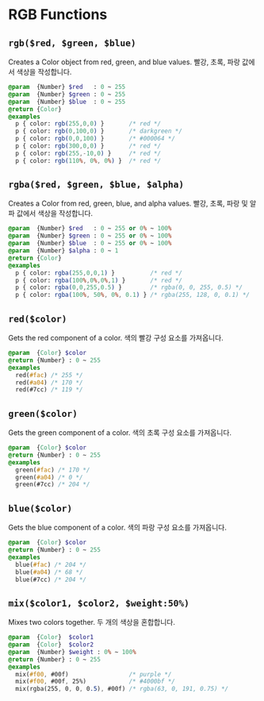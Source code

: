 # RGB Functions

## `rgb($red, $green, $blue)`
Creates a Color object from red, green, and blue values.
빨강, 초록, 파랑 값에서 색상을 작성합니다.
```sass
@param  {Number} $red   : 0 ~ 255
@param  {Number} $green : 0 ~ 255
@param  {Number} $blue  : 0 ~ 255
@return {Color}
@examples
  p { color: rgb(255,0,0) }       /* red */
  p { color: rgb(0,100,0) }       /* darkgreen */
  p { color: rgb(0,0,100) }       /* #000064 */
  p { color: rgb(300,0,0) }       /* red */
  p { color: rgb(255,-10,0) }     /* red */
  p { color: rgb(110%, 0%, 0%) }  /* red */
```

## `rgba($red, $green, $blue, $alpha)`
Creates a Color from red, green, blue, and alpha values.
빨강, 초록, 파랑 및 알파 값에서 색상을 작성합니다.
```sass
@param  {Number} $red   : 0 ~ 255 or 0% ~ 100%
@param  {Number} $green : 0 ~ 255 or 0% ~ 100%
@param  {Number} $blue  : 0 ~ 255 or 0% ~ 100%
@param  {Number} $alpha : 0 ~ 1
@return {Color}
@examples
  p { color: rgba(255,0,0,1) }          /* red */
  p { color: rgba(100%,0%,0%,1) }       /* red */
  p { color: rgba(0,0,255,0.5) }        /* rgba(0, 0, 255, 0.5) */
  p { color: rgba(100%, 50%, 0%, 0.1) } /* rgba(255, 128, 0, 0.1) */
```

## `red($color)`
Gets the red component of a color.
색의 빨강 구성 요소를 가져옵니다.
```sass
@param  {Color} $color
@return {Number} : 0 ~ 255
@examples
  red(#fac) /* 255 */
  red(#a04) /* 170 */
  red(#7cc) /* 119 */
```

## `green($color)`
Gets the green component of a color.
색의 초록 구성 요소를 가져옵니다.
```sass
@param  {Color} $color
@return {Number} : 0 ~ 255
@examples
  green(#fac) /* 170 */
  green(#a04) /* 0 */
  green(#7cc) /* 204 */
```

## `blue($color)`
Gets the blue component of a color.
색의 파랑 구성 요소를 가져옵니다.
```sass
@param  {Color} $color
@return {Number} : 0 ~ 255
@examples
  blue(#fac) /* 204 */
  blue(#a04) /* 68 */
  blue(#7cc) /* 204 */
```

## `mix($color1, $color2, $weight:50%)`
Mixes two colors together.
두 개의 색상을 혼합합니다.
```sass
@param  {Color}  $color1
@param  {Color}  $color2
@param  {Number} $weight : 0% ~ 100%
@return {Number} : 0 ~ 255
@examples
  mix(#f00, #00f)                 /* purple */
  mix(#f00, #00f, 25%)            /* #4000bf */
  mix(rgba(255, 0, 0, 0.5), #00f) /* rgba(63, 0, 191, 0.75) */
```